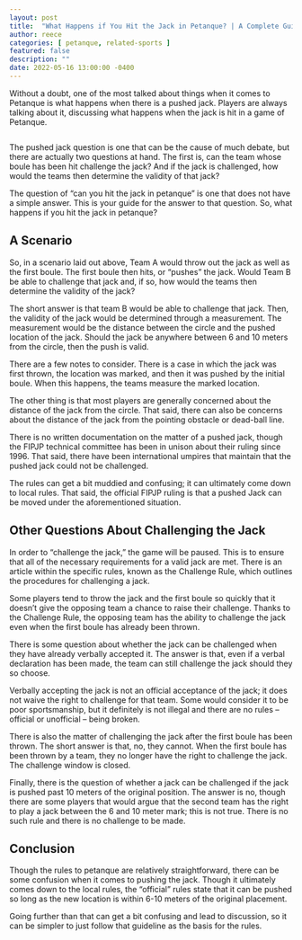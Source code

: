 ```yaml
---
layout: post
title:  "What Happens if You Hit the Jack in Petanque? | A Complete Guide"
author: reece
categories: [ petanque, related-sports ]
featured: false
description: ""
date: 2022-05-16 13:00:00 -0400
---
```

    

<!-- wp:paragraph -->
<p xmlns="http://www.w3.org/1999/xhtml">Without a doubt, one of the most talked about things when it comes to Petanque is what happens when there is a pushed jack. Players are always talking about it, discussing what happens when the jack is hit in a game of Petanque.</p>
<!-- /wp:paragraph -->

<!-- wp:image {"id":1037,"sizeSlug":"full","linkDestination":"none"} -->
<figure class="wp-block-image size-full"><img src="/img/posts/Copy-of-petanque.jpg" alt="" class="wp-image-1037"/></figure>
<!-- /wp:image -->

<!-- wp:paragraph -->
<p>The pushed jack question is one that can be the cause of much debate, but there are actually two questions at hand. The first is, can the team whose boule has been hit challenge the jack? And if the jack is challenged, how would the teams then determine the validity of that jack?</p>
<!-- /wp:paragraph -->

<!-- wp:paragraph -->
<p>The question of “can you hit the jack in petanque” is one that does not have a simple answer. This is your guide for the answer to that question. So, what happens if you hit the jack in petanque?</p>
<!-- /wp:paragraph -->

<!-- wp:heading -->
<h2>A Scenario</h2>
<!-- /wp:heading -->

<!-- wp:paragraph -->
<p>So, in a scenario laid out above, Team A would throw out the jack as well as the first boule. The first boule then hits, or “pushes” the jack. Would Team B be able to challenge that jack and, if so, how would the teams then determine the validity of the jack?</p>
<!-- /wp:paragraph -->

<!-- wp:paragraph -->
<p>The short answer is that team B would be able to challenge that jack. Then, the validity of the jack would be determined through a measurement. The measurement would be the distance between the circle and the pushed location of the jack. Should the jack be anywhere between 6 and 10 meters from the circle, then the push is valid.</p>
<!-- /wp:paragraph -->

<!-- wp:paragraph -->
<p>There are a few notes to consider. There is a case in which the jack was first thrown, the location was marked, and then it was pushed by the initial boule. When this happens, the teams measure the marked location.</p>
<!-- /wp:paragraph -->

<!-- wp:paragraph -->
<p>The other thing is that most players are generally concerned about the distance of the jack from the circle. That said, there can also be concerns about the distance of the jack from the pointing obstacle or dead-ball line.</p>
<!-- /wp:paragraph -->

<!-- wp:paragraph -->
<p>There is no written documentation on the matter of a pushed jack, though the FIPJP technical committee has been in unison about their ruling since 1996. That said, there have been international umpires that maintain that the pushed jack could not be challenged.</p>
<!-- /wp:paragraph -->

<!-- wp:paragraph -->
<p>The rules can get a bit muddied and confusing; it can ultimately come down to local rules. That said, the official FIPJP ruling is that a pushed Jack can be moved under the aforementioned situation.</p>
<!-- /wp:paragraph -->

<!-- wp:heading -->
<h2>Other Questions About Challenging the Jack</h2>
<!-- /wp:heading -->

<!-- wp:paragraph -->
<p>In order to “challenge the jack,” the game will be paused. This is to ensure that all of the necessary requirements for a valid jack are met. There is an article within the specific rules, known as the Challenge Rule, which outlines the procedures for challenging a jack.</p>
<!-- /wp:paragraph -->

<!-- wp:paragraph -->
<p>Some players tend to throw the jack and the first boule so quickly that it doesn’t give the opposing team a chance to raise their challenge. Thanks to the Challenge Rule, the opposing team has the ability to challenge the jack even when the first boule has already been thrown.</p>
<!-- /wp:paragraph -->

<!-- wp:paragraph -->
<p>There is some question about whether the jack can be challenged when they have already verbally accepted it. The answer is that, even if a verbal declaration has been made, the team can still challenge the jack should they so choose.</p>
<!-- /wp:paragraph -->

<!-- wp:paragraph -->
<p>Verbally accepting the jack is not an official acceptance of the jack; it does not waive the right to challenge for that team. Some would consider it to be poor sportsmanship, but it definitely is not illegal and there are no rules – official or unofficial – being broken.</p>
<!-- /wp:paragraph -->

<!-- wp:paragraph -->
<p>There is also the matter of challenging the jack after the first boule has been thrown. The short answer is that, no, they cannot. When the first boule has been thrown by a team, they no longer have the right to challenge the jack. The challenge window is closed.</p>
<!-- /wp:paragraph -->

<!-- wp:paragraph -->
<p>Finally, there is the question of whether a jack can be challenged if the jack is pushed past 10 meters of the original position. The answer is no, though there are some players that would argue that the second team has the right to play a jack between the 6 and 10 meter mark; this is not true. There is no such rule and there is no challenge to be made.</p>
<!-- /wp:paragraph -->

<!-- wp:heading -->
<h2>Conclusion</h2>
<!-- /wp:heading -->

<!-- wp:paragraph -->
<p>Though the rules to petanque are relatively straightforward, there can be some confusion when it comes to pushing the jack. Though it ultimately comes down to the local rules, the “official” rules state that it can be pushed so long as the new location is within 6-10 meters of the original placement.</p>
<!-- /wp:paragraph -->

<!-- wp:paragraph -->
<p>Going further than that can get a bit confusing and lead to discussion, so it can be simpler to just follow that guideline as the basis for the rules.</p>
<!-- /wp:paragraph -->
    
